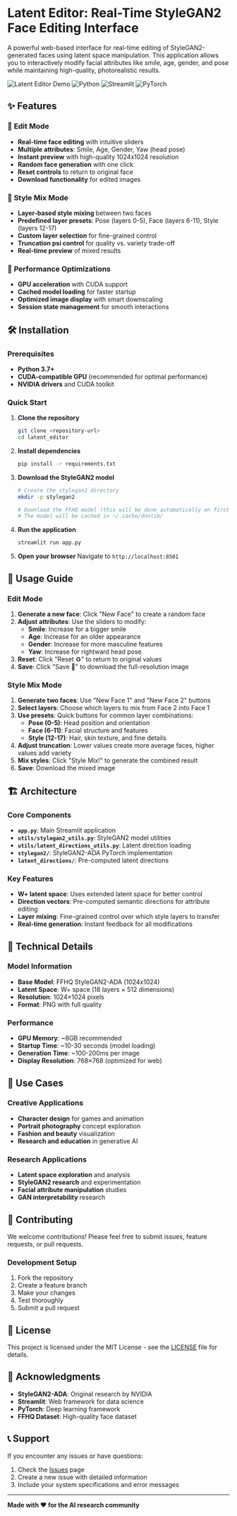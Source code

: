 # Latent Editor: Real-Time StyleGAN2 Face Editing Interface

A powerful web-based interface for real-time editing of StyleGAN2-generated faces using latent space manipulation. This application allows you to interactively modify facial attributes like smile, age, gender, and pose while maintaining high-quality, photorealistic results.

![Latent Editor Demo](https://img.shields.io/badge/Status-Ready%20for%20Release-green)
![Python](https://img.shields.io/badge/Python-3.7+-blue)
![Streamlit](https://img.shields.io/badge/Streamlit-1.47+-orange)
![PyTorch](https://img.shields.io/badge/PyTorch-2.7+-red)

## ✨ Features

### 🎨 **Edit Mode**
- **Real-time face editing** with intuitive sliders
- **Multiple attributes**: Smile, Age, Gender, Yaw (head pose)
- **Instant preview** with high-quality 1024x1024 resolution
- **Random face generation** with one click
- **Reset controls** to return to original face
- **Download functionality** for edited images

### 🔄 **Style Mix Mode**
- **Layer-based style mixing** between two faces
- **Predefined layer presets**: Pose (layers 0-5), Face (layers 6-11), Style (layers 12-17)
- **Custom layer selection** for fine-grained control
- **Truncation psi control** for quality vs. variety trade-off
- **Real-time preview** of mixed results

### 🚀 **Performance Optimizations**
- **GPU acceleration** with CUDA support
- **Cached model loading** for faster startup
- **Optimized image display** with smart downscaling
- **Session state management** for smooth interactions

## 🛠️ Installation

### Prerequisites
- **Python 3.7+**
- **CUDA-compatible GPU** (recommended for optimal performance)
- **NVIDIA drivers** and CUDA toolkit

### Quick Start

1. **Clone the repository**
   ```bash
   git clone <repository-url>
   cd latent_editor
   ```

2. **Install dependencies**
   ```bash
   pip install -r requirements.txt
   ```

3. **Download the StyleGAN2 model**
   ```bash
   # Create the stylegan2 directory
   mkdir -p stylegan2
   
   # Download the FFHQ model (this will be done automatically on first run)
   # The model will be cached in ~/.cache/dnnlib/
   ```

4. **Run the application**
   ```bash
   streamlit run app.py
   ```

5. **Open your browser**
   Navigate to `http://localhost:8501`

## 📖 Usage Guide

### Edit Mode
1. **Generate a new face**: Click "New Face" to create a random face
2. **Adjust attributes**: Use the sliders to modify:
   - **Smile**: Increase for a bigger smile
   - **Age**: Increase for an older appearance
   - **Gender**: Increase for more masculine features
   - **Yaw**: Increase for rightward head pose
3. **Reset**: Click "Reset ♻️" to return to original values
4. **Save**: Click "Save 💾" to download the full-resolution image

### Style Mix Mode
1. **Generate two faces**: Use "New Face 1" and "New Face 2" buttons
2. **Select layers**: Choose which layers to mix from Face 2 into Face 1
3. **Use presets**: Quick buttons for common layer combinations:
   - **Pose (0-5)**: Head position and orientation
   - **Face (6-11)**: Facial structure and features
   - **Style (12-17)**: Hair, skin texture, and fine details
4. **Adjust truncation**: Lower values create more average faces, higher values add variety
5. **Mix styles**: Click "Style Mix!" to generate the combined result
6. **Save**: Download the mixed image

## 🏗️ Architecture

### Core Components
- **`app.py`**: Main Streamlit application
- **`utils/stylegan2_utils.py`**: StyleGAN2 model utilities
- **`utils/latent_directions_utils.py`**: Latent direction loading
- **`stylegan2/`**: StyleGAN2-ADA PyTorch implementation
- **`latent_directions/`**: Pre-computed latent directions

### Key Features
- **W+ latent space**: Uses extended latent space for better control
- **Direction vectors**: Pre-computed semantic directions for attribute editing
- **Layer mixing**: Fine-grained control over which style layers to transfer
- **Real-time generation**: Instant feedback for all modifications

## 🔧 Technical Details

### Model Information
- **Base Model**: FFHQ StyleGAN2-ADA (1024x1024)
- **Latent Space**: W+ space (18 layers × 512 dimensions)
- **Resolution**: 1024×1024 pixels
- **Format**: PNG with full quality

### Performance
- **GPU Memory**: ~8GB recommended
- **Startup Time**: ~10-30 seconds (model loading)
- **Generation Time**: ~100-200ms per image
- **Display Resolution**: 768×768 (optimized for web)

## 🎯 Use Cases

### Creative Applications
- **Character design** for games and animation
- **Portrait photography** concept exploration
- **Fashion and beauty** visualization
- **Research and education** in generative AI

### Research Applications
- **Latent space exploration** and analysis
- **StyleGAN2 research** and experimentation
- **Facial attribute manipulation** studies
- **GAN interpretability** research

## 🤝 Contributing

We welcome contributions! Please feel free to submit issues, feature requests, or pull requests.

### Development Setup
1. Fork the repository
2. Create a feature branch
3. Make your changes
4. Test thoroughly
5. Submit a pull request

## 📄 License

This project is licensed under the MIT License - see the [LICENSE](LICENSE) file for details.

## 🙏 Acknowledgments

- **StyleGAN2-ADA**: Original research by NVIDIA
- **Streamlit**: Web framework for data science
- **PyTorch**: Deep learning framework
- **FFHQ Dataset**: High-quality face dataset

## 📞 Support

If you encounter any issues or have questions:
1. Check the [Issues](https://github.com/your-repo/issues) page
2. Create a new issue with detailed information
3. Include your system specifications and error messages

---

**Made with ❤️ for the AI research community** 